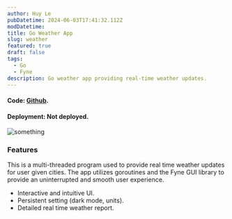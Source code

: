 ```yaml
---
author: Huy Le
pubDatetime: 2024-06-03T17:41:32.112Z
modDatetime:
title: Go Weather App
slug: weather
featured: true
draft: false
tags:
  - Go
  - Fyne
description: Go weather app providing real-time weather updates.
---
```


#### Code: [Github](https://github.com/huyl1/go-weather-app).

#### Deployment: Not deployed.

![something](/assets/blog/go-weather-app/demo.gif)

### Features

This is a multi-threaded program used to provide real time weather updates for
user given cities. The app utilizes goroutines and the Fyne GUI library to provide
an uninterrupted and smooth user experience.

- Interactive and intuitive UI.
- Persistent setting (dark mode, units).
- Detailed real time weather report.
